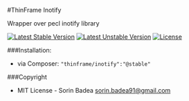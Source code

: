 #ThinFrame Inotify

Wrapper over pecl inotify library

[![Latest Stable Version](https://poser.pugx.org/thinframe/inotify/v/stable.png)](https://packagist.org/packages/thinframe/inotify)
[![Latest Unstable Version](https://poser.pugx.org/thinframe/inotify/v/unstable.png)](https://packagist.org/packages/thinframe/inotify)
[![License](https://poser.pugx.org/thinframe/inotify/license.png)](https://packagist.org/packages/thinframe/inotify)

###Installation:
* via Composer: `"thinframe/inotify":"@stable"`

###Copyright
* MIT License - Sorin Badea <sorin.badea91@gmail.com>